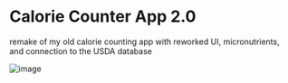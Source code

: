 # Calorie Counter App 2.0
 remake of my old calorie counting app with reworked UI, micronutrients, and connection to the USDA database

![image](https://github.com/JoeChenard/Calorie-Counter-App-2.0-WIP/assets/12203494/77cab518-dfb5-4b2e-ad0f-7388cdb262a5)
